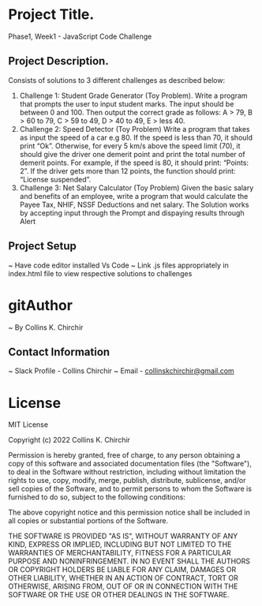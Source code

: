 # Project Title.
Phase1, Week1 - JavaScript Code Challenge

## Project Description.
Consists of solutions to 3 different challenges as described below:
1. Challenge 1: Student Grade Generator (Toy Problem).
Write a program that prompts the user to input student marks. The input should be between 0 and 100. Then output the correct grade as follows: A > 79, B > 60 to 79, C > 59 to 49, D > 40 to 49, E > less 40. 
2. Challenge 2: Speed Detector (Toy Problem)
Write a program that takes as input the speed of a car e.g 80. If the speed is less than 70, it should print “Ok”. Otherwise, for every 5 km/s above the speed limit (70), it should give the driver one demerit point and print the total number of demerit points.
For example, if the speed is 80, it should print: “Points: 2”. If the driver gets more than 12 points, the function should print: “License suspended”. 
3. Challenge 3: Net Salary Calculator (Toy Problem)
Given the basic salary and benefits of an employee, write a program that would calculate the Payee Tax, NHIF, NSSF Deductions and net salary.
The Solution works by accepting input through the Prompt and dispaying results through Alert 

## Project Setup
~ Have code editor installed Vs Code
~ Link .js files appropriately in index.html file to view respective solutions to challenges

# gitAuthor
~ By Collins K. Chirchir
## Contact Information
~ Slack Profile - Collins Chirchir
~ Email - collinskchirchir@gmail.com

# License
MIT License

Copyright (c) 2022 Collins K. Chirchir

Permission is hereby granted, free of charge, to any person obtaining a copy of this software and associated documentation files (the "Software"), to deal in the Software without restriction, including without limitation the rights to use, copy, modify, merge, publish, distribute, sublicense, and/or sell copies of the Software, and to permit persons to whom the Software is furnished to do so, subject to the following conditions:

The above copyright notice and this permission notice shall be included in all copies or substantial portions of the Software.

THE SOFTWARE IS PROVIDED "AS IS", WITHOUT WARRANTY OF ANY KIND, EXPRESS OR IMPLIED, INCLUDING BUT NOT LIMITED TO THE WARRANTIES OF MERCHANTABILITY, FITNESS FOR A PARTICULAR PURPOSE AND NONINFRINGEMENT. IN NO EVENT SHALL THE AUTHORS OR COPYRIGHT HOLDERS BE LIABLE FOR ANY CLAIM, DAMAGES OR OTHER LIABILITY, WHETHER IN AN ACTION OF CONTRACT, TORT OR OTHERWISE, ARISING FROM, OUT OF OR IN CONNECTION WITH THE SOFTWARE OR THE USE OR OTHER DEALINGS IN THE SOFTWARE.
